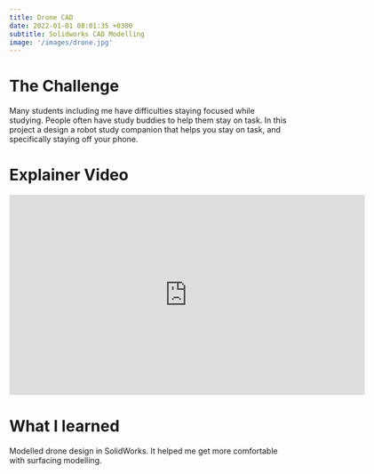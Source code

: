 ```yaml
---
title: Drone CAD
date: 2022-01-01 08:01:35 +0300
subtitle: Solidworks CAD Modelling
image: '/images/drone.jpg'
---
```


# The Challenge
Many students including me have difficulties staying focused while studying. People often have study buddies to help them stay on task. In this project a design a robot study companion that helps you stay on task, and specifically staying off your phone. 

# Explainer Video
<p><iframe src="https://player.vimeo.com/video/909578755?badge=0&amp;autopause=0&amp;player_id=0&amp;app_id=58479" loading="lazy" width="640" height="360" frameborder="0" allowfullscreen></iframe></p>

# What I learned
Modelled drone design in SolidWorks. It helped me get more comfortable with surfacing modelling. 